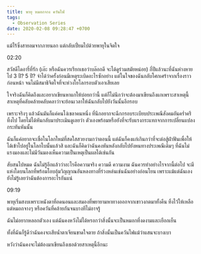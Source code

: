 ```yaml
---
title: พายุ หมอกจาง ควันไฟ
tags:
  - Observation Series
date: 2020-02-08 09:28:47 +0700
---
```


แม้ไร้ซึ่งสายลมจากภายนอก แต่กลับเปี่ยมไปด้วยพายุในจิตใจ

02:20

สวัสดีไดอารี่ที่รัก (เอ๊ะ หรือฉันควรเรียกเธอว่าบล๊อกดี จะได้ดูร่วมสมัยหน่อย) กี่ปีแล้วนะที่ฉันห่างหายไป 3 ปี? 5 ปี? จำได้ว่าครั้งก่อนมีเหตุระเบิดอะไรซักอย่าง แต่ในใจของฉันกลับโศกเศร้าจากเรื่องราวก่อนหน้า จนไม่มีสมาธิจิตใจที่จะห่วงใยโลกรอบตัวเอาเสียเลย

ใจจริงฉันก็คิดถึงและอยากเขียนหาแกให้บ่อยกว่านี้ แต่ก็ไม่นึกว่าจะต้องมาเขียนถึงแกเพราะสาเหตุนี้ สาเหตุที่คลับคล้ายคลับคลาว่าจะย้อนเวลาให้ฉันกลับไปยังวันนั้นอีกรอบ

เพราะจริงๆ แล้วฉันมันก็แค่คนโง่เขลาคนหนึ่ง ที่นึกอยากจะฉีกกรอบระเบียบประเพณีสังคมอันคร่ำครึทิ้งไป โดยไม่ได้หันกลับมาประเมินดูเลยว่า ตัวเองพร้อมหรือยังที่จะรับแรงกระแทกจากการเปลี่ยนแปลงกระทันหันนั้น

ฉันก็แค่อยากจะเชื่อในโลกใหม่ที่สดใสสวยงามกว่าตอนนี้ แต่ฉันก็คงแก่เกินกว่าที่จะต่อสู้ฝ่าฟันเพื่อให้ได้เข้าไปอยู่ในโลกใบนั้นแล้วสิ และฉันก็คิดว่าฉันคงหันหลังกลับไปยังหนทางประเพณีเดิมๆ ที่ฉันไม่แรงมองและไม่มีวันมองเห็นความเป็นเหตุเป็นผลได้เช่นกัน

สับสนไปหมด ฉันไม่รู้อีกแล้วว่าอะไรคือความจริง ความดี ความงาม ฉันควรทำอย่างไรจากนี้ต่อไป จะมีแห่งใดบนโลกที่พร้อมโอบอุ้มวิญญาณอันหลงทางที่ร่วงหล่นเช่นฉันอย่างอ่อนโยน เพราะแม้แต่ฉันเองยังไม่รู้เลยว่าฉันต้องการอะไรกันแน่

09:19

พายุเริ่มสงบเพราะหนังตาที่อดนอนและสมองที่พยายามหาทางออกจากเขาวงกตมาทั้งคืน ทิ้งไว้ให้เหลือแต่หมอกจางๆ หรือควันที่คล้ายกันจนบางทีไม่อาจรู้

ฉันไม่อยากหลอกตัวเอง แต่ฉันคงหวังไม่ได้หรอกว่าสิ่งนั้นจะเป็นหมอกที่งดงามและเยือกเย็น

ทั้งที่ฉันก็รู้ดีว่าฉันคงจะเสียน้ำตาเจียนขาดใจตาย ถ้าสิ่งนั้นเป็นควันไฟแม้ว่าแสนจะบางเบา

หวังว่าฉันคงจะไม่ต้องมาเขียนถึงเธอด้วยสาเหตุนี้อีกนะ
